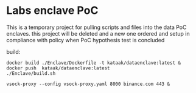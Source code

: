 # Labs enclave PoC 

This is a temporary project for pulling scripts and files into the data PoC enclaves. this project will be deleted and a new one ordered and setup in compliance with policy when PoC hypothesis test is concluded

build: 
```
docker build ./Enclave/Dockerfile -t kataak/dataenclave:latest & docker push  kataak/dataenclave:latest
./Enclave/build.sh

vsock-proxy --config vsock-proxy.yaml 8000 binance.com 443 &
```